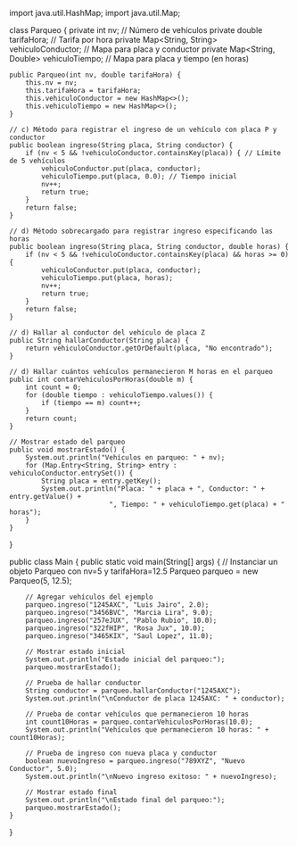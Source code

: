 import java.util.HashMap;
import java.util.Map;

class Parqueo {
    private int nv; // Número de vehículos
    private double tarifaHora; // Tarifa por hora
    private Map<String, String> vehiculoConductor; // Mapa para placa y conductor
    private Map<String, Double> vehiculoTiempo; // Mapa para placa y tiempo (en horas)

    public Parqueo(int nv, double tarifaHora) {
        this.nv = nv;
        this.tarifaHora = tarifaHora;
        this.vehiculoConductor = new HashMap<>();
        this.vehiculoTiempo = new HashMap<>();
    }

    // c) Método para registrar el ingreso de un vehículo con placa P y conductor
    public boolean ingreso(String placa, String conductor) {
        if (nv < 5 && !vehiculoConductor.containsKey(placa)) { // Límite de 5 vehículos
            vehiculoConductor.put(placa, conductor);
            vehiculoTiempo.put(placa, 0.0); // Tiempo inicial
            nv++;
            return true;
        }
        return false;
    }

    // d) Método sobrecargado para registrar ingreso especificando las horas
    public boolean ingreso(String placa, String conductor, double horas) {
        if (nv < 5 && !vehiculoConductor.containsKey(placa) && horas >= 0) {
            vehiculoConductor.put(placa, conductor);
            vehiculoTiempo.put(placa, horas);
            nv++;
            return true;
        }
        return false;
    }

    // d) Hallar al conductor del vehículo de placa Z
    public String hallarConductor(String placa) {
        return vehiculoConductor.getOrDefault(placa, "No encontrado");
    }

    // d) Hallar cuántos vehículos permanecieron M horas en el parqueo
    public int contarVehiculosPorHoras(double m) {
        int count = 0;
        for (double tiempo : vehiculoTiempo.values()) {
            if (tiempo == m) count++;
        }
        return count;
    }

    // Mostrar estado del parqueo
    public void mostrarEstado() {
        System.out.println("Vehículos en parqueo: " + nv);
        for (Map.Entry<String, String> entry : vehiculoConductor.entrySet()) {
            String placa = entry.getKey();
            System.out.println("Placa: " + placa + ", Conductor: " + entry.getValue() +
                             ", Tiempo: " + vehiculoTiempo.get(placa) + " horas");
        }
    }
}

public class Main {
    public static void main(String[] args) {
        // Instanciar un objeto Parqueo con nv=5 y tarifaHora=12.5
        Parqueo parqueo = new Parqueo(5, 12.5);

        // Agregar vehículos del ejemplo
        parqueo.ingreso("1245AXC", "Luis Jairo", 2.0);
        parqueo.ingreso("3456BVC", "Marcia Lira", 9.0);
        parqueo.ingreso("257eJUX", "Pablo Rubio", 10.0);
        parqueo.ingreso("322fHIP", "Rosa Jux", 10.0);
        parqueo.ingreso("3465KIX", "Saul Lopez", 11.0);

        // Mostrar estado inicial
        System.out.println("Estado inicial del parqueo:");
        parqueo.mostrarEstado();

        // Prueba de hallar conductor
        String conductor = parqueo.hallarConductor("1245AXC");
        System.out.println("\nConductor de placa 1245AXC: " + conductor);

        // Prueba de contar vehículos que permanecieron 10 horas
        int count10Horas = parqueo.contarVehiculosPorHoras(10.0);
        System.out.println("Vehículos que permanecieron 10 horas: " + count10Horas);

        // Prueba de ingreso con nueva placa y conductor
        boolean nuevoIngreso = parqueo.ingreso("789XYZ", "Nuevo Conductor", 5.0);
        System.out.println("\nNuevo ingreso exitoso: " + nuevoIngreso);

        // Mostrar estado final
        System.out.println("\nEstado final del parqueo:");
        parqueo.mostrarEstado();
    }
}
